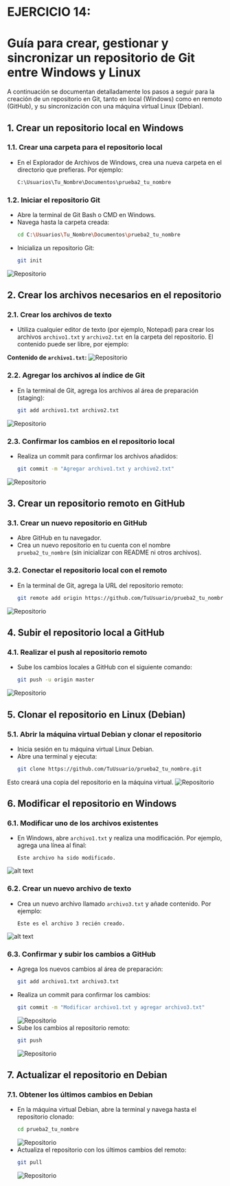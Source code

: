 # EJERCICIO 14:
# Guía para crear, gestionar y sincronizar un repositorio de Git entre Windows y Linux

A continuación se documentan detalladamente los pasos a seguir para la creación de un repositorio en Git, tanto en local (Windows) como en remoto (GitHub), y su sincronización con una máquina virtual Linux (Debian).

## 1. Crear un repositorio local en Windows

### 1.1. Crear una carpeta para el repositorio local
   - En el Explorador de Archivos de Windows, crea una nueva carpeta en el directorio que prefieras. Por ejemplo:
     ```bash
     C:\Usuarios\Tu_Nombre\Documentos\prueba2_tu_nombre
     ```

### 1.2. Iniciar el repositorio Git
   - Abre la terminal de Git Bash o CMD en Windows.
   - Navega hasta la carpeta creada:
     ```bash
     cd C:\Usuarios\Tu_Nombre\Documentos\prueba2_tu_nombre
     ```
   - Inicializa un repositorio Git:
     ```bash
     git init
     ```
![Repositorio](images/fg1.PNG)
## 2. Crear los archivos necesarios en el repositorio

### 2.1. Crear los archivos de texto
   - Utiliza cualquier editor de texto (por ejemplo, Notepad) para crear los archivos `archivo1.txt` y `archivo2.txt` en la carpeta del repositorio. El contenido puede ser libre, por ejemplo:

   **Contenido de `archivo1.txt`:**
![Repositorio](images/fg1.1.PNG)
### 2.2. Agregar los archivos al índice de Git
- En la terminal de Git, agrega los archivos al área de preparación (staging):
  ```bash
  git add archivo1.txt archivo2.txt
  ```
![Repositorio](images/fg2.1.PNG)
### 2.3. Confirmar los cambios en el repositorio local
- Realiza un commit para confirmar los archivos añadidos:
  ```bash
  git commit -m "Agregar archivo1.txt y archivo2.txt"
  ```
![Repositorio](images/fg1.1.PNG)
## 3. Crear un repositorio remoto en GitHub

### 3.1. Crear un nuevo repositorio en GitHub
- Abre GitHub en tu navegador.
- Crea un nuevo repositorio en tu cuenta con el nombre `prueba2_tu_nombre` (sin inicializar con README ni otros archivos).

### 3.2. Conectar el repositorio local con el remoto
- En la terminal de Git, agrega la URL del repositorio remoto:
  ```bash
  git remote add origin https://github.com/TuUsuario/prueba2_tu_nombre.git
  ```
![Repositorio](images/fg3.PNG)
## 4. Subir el repositorio local a GitHub

### 4.1. Realizar el push al repositorio remoto
- Sube los cambios locales a GitHub con el siguiente comando:
  ```bash
  git push -u origin master
  ```
![Repositorio](images/fg2.PNG)
## 5. Clonar el repositorio en Linux (Debian)

### 5.1. Abrir la máquina virtual Debian y clonar el repositorio
- Inicia sesión en tu máquina virtual Linux Debian.
- Abre una terminal y ejecuta:
  ```bash
  git clone https://github.com/TuUsuario/prueba2_tu_nombre.git
  ```
Esto creará una copia del repositorio en la máquina virtual.
![Repositorio](images/fg3.PNG)
## 6. Modificar el repositorio en Windows

### 6.1. Modificar uno de los archivos existentes
- En Windows, abre `archivo1.txt` y realiza una modificación. Por ejemplo, agrega una línea al final:
  ```
  Este archivo ha sido modificado.
  ```
![alt text](images/9.PNG)
### 6.2. Crear un nuevo archivo de texto
- Crea un nuevo archivo llamado `archivo3.txt` y añade contenido. Por ejemplo:
  ```
  Este es el archivo 3 recién creado.
  ```
![alt text](images/10.PNG)
### 6.3. Confirmar y subir los cambios a GitHub
- Agrega los nuevos cambios al área de preparación:
  ```bash
  git add archivo1.txt archivo3.txt
  ```
- Realiza un commit para confirmar los cambios:
  ```bash
  git commit -m "Modificar archivo1.txt y agregar archivo3.txt"
  ```
  ![Repositorio](images/fg4.PNG)
- Sube los cambios al repositorio remoto:
  ```bash
  git push
  ```
  ![Repositorio](images/fg5.PNG)

## 7. Actualizar el repositorio en Debian

### 7.1. Obtener los últimos cambios en Debian
- En la máquina virtual Debian, abre la terminal y navega hasta el repositorio clonado:
  ```bash
  cd prueba2_tu_nombre
  ```
  ![Repositorio](images/fg6.PNG)
- Actualiza el repositorio con los últimos cambios del remoto:
  ```bash
  git pull
  ```
  ![Repositorio](images/fg7.PNG)

